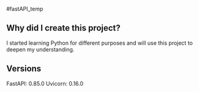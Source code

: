 #fastAPI_temp

## Why did I create this project?

I started learning Python for different purposes and will use this project to deepen my understanding. 

## Versions

FastAPI: 0.85.0
Uvicorn: 0.16.0     
